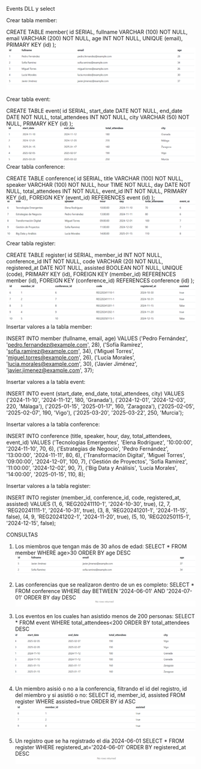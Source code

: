 Events DLL y select

Crear tabla member: 

CREATE TABLE member(
id SERIAL,
fullname VARCHAR (100) NOT NULL,
email VARCHAR (200) NOT NULL,
age INT NOT NULL,
UNIQUE (email),
PRIMARY KEY (id)
);
![alt text](Capturas/1.png)

Crear tabla event:

CREATE TABLE event(
id SERIAL,
start_date DATE NOT NULL,
end_date DATE NOT NULL,
total_attendees INT NOT NULL,
city VARCHAR (50) NOT NULL,
PRIMARY KEY (id)
);
![alt text](Capturas/2.png)
Crear tabla conference:

CREATE TABLE conference(
id SERIAL,
title VARCHAR (100) NOT NULL,
speaker VARCHAR (100) NOT NULL,
hour TIME NOT NULL,
day DATE NOT NULL,
total_attendees INT NOT NULL,
event_id INT NOT NULL,
PRIMARY KEY (id),
FOREIGN KEY (event_id) REFERENCES event (id)
);
![alt text](Capturas/3.png)
Crear tabla register:

CREATE TABLE register(
id SERIAL,
member_id INT NOT NULL,
conference_id INT NOT NULL,
code VARCHAR (20) NOT NULL,
registered_at DATE NOT NULL,
assisted BOOLEAN NOT NULL,
UNIQUE (code),
PRIMARY KEY (id),
FOREIGN KEY (member_id) REFERENCES member (id),
FOREIGN KEY (conference_id) REFERENCES conference (id)
);
![alt text](Capturas/4.png)
Insertar valores a la tabla member:

INSERT INTO member (fullname, email, age) VALUES
('Pedro Fernández', 'pedro.fernandez@example.com', 28),
('Sofía Ramírez', 'sofia.ramirez@example.com', 34),
('Miguel Torres', 'miguel.torres@example.com', 26),
('Lucía Morales', 'lucia.morales@example.com', 30),
('Javier Jiménez', 'javier.jimenez@example.com', 37);

Insertar valores a la tabla event:

INSERT INTO event (start_date, end_date, total_attendees, city) VALUES
('2024-11-10', '2024-11-12', 180, 'Granada'),
('2024-12-01', '2024-12-03', 220, 'Málaga'),
('2025-01-15', '2025-01-17', 160, 'Zaragoza'),
('2025-02-05', '2025-02-07', 190, 'Vigo'),
('2025-03-20', '2025-03-22', 250, 'Murcia');


Insertar valores a la tabla conference:

INSERT INTO conference (title, speaker, hour, day, total_attendees, event_id) VALUES
('Tecnologías Emergentes', 'Elena Rodríguez', '10:00:00', '2024-11-10', 70, 6),
('Estrategias de Negocio', 'Pedro Fernández', '13:00:00', '2024-11-11', 80, 6),
('Transformación Digital', 'Miguel Torres', '09:00:00', '2024-12-01', 100, 7),
('Gestión de Proyectos', 'Sofía Ramírez', '11:00:00', '2024-12-02', 90, 7),
('Big Data y Análisis', 'Lucía Morales', '14:00:00', '2025-01-15', 110, 8);

Insertar valores a la tabla register:

INSERT INTO register (member_id, conference_id, code, registered_at, assisted) VALUES
(1, 6, 'REG20241110-1', '2024-10-30', true),
(2, 7, 'REG20241111-1', '2024-10-31', true),
(3, 8, 'REG20241201-1', '2024-11-15', false),
(4, 9, 'REG20241202-1', '2024-11-20', true),
(5, 10, 'REG20250115-1', '2024-12-15', false);

CONSULTAS

1) Los miembros que tengan más de 30 años de edad:
SELECT * FROM member
WHERE age>30
ORDER BY age DESC
![alt text](Capturas/5.png)

2) Las conferencias que se realizaron dentro de un es completo:
SELECT * FROM conference
WHERE day BETWEEN '2024-06-01' AND '2024-07-01'
ORDER BY day DESC
![alt text](Capturas/6.png)
3) Los eventos en los cuales han asistido menos de 200 personas:
SELECT * FROM event
WHERE total_attendees<200
ORDER BY total_attendees DESC
![alt text](Capturas/7.png)
4) Un miembro asisió o no a la conferencia, filtrando el id del registro, id del miembro y si asistió o no:
SELECT id, member_id, assisted FROM register
WHERE assisted=true
ORDER BY id ASC
![alt text](Capturas/8.png)
5) Un registro que se ha registrado el día 2024-06-01
SELECT * FROM register
WHERE registered_at='2024-06-01'
ORDER BY registered_at DESC
![alt text](Capturas/9.png)